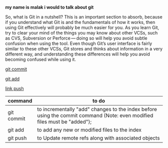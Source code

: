 

**my name is malak i would to talk about git**

So, what is Git in a nutshell? This is an important section to absorb, because if you understand what Git is and the fundamentals of how it works, then using Git effectively will probably be much easier for you. As you learn Git, try to clear your mind of the things you may know about other VCSs, such as CVS, Subversion or Perforce — doing so will help you avoid subtle confusion when using the tool. Even though Git’s user interface is fairly similar to these other VCSs, Git stores and thinks about information in a very different way, and understanding these differences will help you avoid becoming confused while using it.

[git commit](https://git-scm.com/docs/git-commit)


[git add](https://git-scm.com/docs/git-add)


[link push](https://git-scm.com/docs/git-push)




command | to do 
------------ | -------------
git commit| to incrementally "add" changes to the index before using the commit command (Note: even modified files must be "added");
 git add| to add any new or modified files to the index
git push | to Update remote refs along with associated objects

